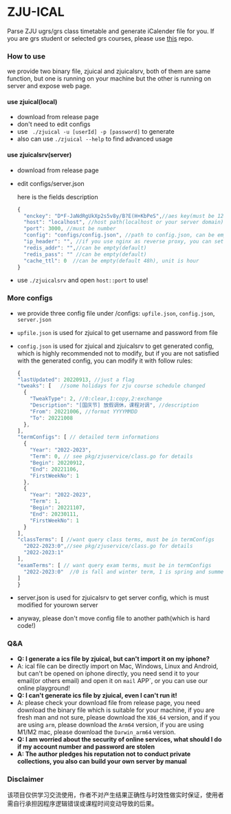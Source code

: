 # ZJU-ICAL

Parse ZJU ugrs/grs class timetable and generate iCalender file for you. If you are grs student or selected grs courses, please use [this](https://github.com/determ1ne/grsical) repo.



### How to use

we provide two binary file, zjuical and zjuicalsrv, both of them are same function, but one is running on your machine but the other is running on server and expose web page.

#### use zjuical(local)

- download from release page
- don't need to edit configs
- use ` ./zjuical -u [userId] -p [password]` to generate
- also can use `./zjuical --help` to find advanced usage

#### use zjuicalsrv(server)

- download from release page

- edit configs/server.json

  here is the fields description

  ~~~js
  {
    "enckey": "D*F-JaNdRgUkXp2s5v8y/B?E(H+KbPeS",//aes key(must be 128bits or 192bits or 256bits)"
    "host": "localhost", //host path(localhost or your server domain)
    "port": 3000, //must be number
    "config": "configs/config.json", //path to config.json, can be empty(default)
    "ip_header": "", //if you use nginx as reverse proxy, you can set field ip-header to track real ip
    "redis_addr": "",//can be empty(default)
    "redis_pass": "" //can be empty(default)
    "cache_ttl": 0  //can be empty(default 48h), unit is hour
  }
  
  ~~~

- use `./zjuicalsrv` and open `host::port` to use!

### More configs

- we provide three config file under /configs: `upfile.json`, `config.json`, `server.json`
- `upfile.json` is used for zjuical to get username and password from file
- `config.json` is used for zjuical and zjuicalsrv to get generated config, which is highly recommended not to modify, but if you are not satisfied with the generated config, you can modify it with follow rules:
  ~~~js
  {
  "lastUpdated": 20220913, //just a flag
  "tweaks": [   //some holidays for zju course schedule changed
    {
      "TweakType": 2, //0:clear,1:copy,2:exchange
      "Description": "[国庆节] 放假调休，课程对调", //description
      "From": 20221006, //format YYYYMMDD
      "To": 20221008 
    },
  ],
  "termConfigs": [ // detailed term informations
    {
      "Year": "2022-2023",
      "Term": 0, // see pkg/zjuservice/class.go for details
      "Begin": 20220912,
      "End": 20221106,
      "FirstWeekNo": 1
    },
    {
      "Year": "2022-2023",
      "Term": 1,
      "Begin": 20221107,
      "End": 20230111,
      "FirstWeekNo": 1
    }
  ],
  "classTerms": [ //want query class terms, must be in termConfigs
    "2022-2023:0",//see pkg/zjuservice/class.go for details
    "2022-2023:1"
  ],
  "examTerms": [ // want query exam terms, must be in termConfigs
    "2022-2023:0"  //0 is fall and winter term, 1 is spring and summer term
  ]
  }
  ~~~

- server.json is used for zjuicalsrv to get server config, which is must modified for yourown server
- anyway, please don't move config file to another path(which is hard code!)

### Q&A

- **Q: I generate a ics file by zjuical, but can't import it on my iphone?**
- A: ical file can be directly import on Mac, Windows, Linux and Android, but can't be opened on iphone directly, you need send it to your email(or others email) and open it on `mail` APP`, or you can use our online playground!
- **Q: I can't generate ics file by zjuical, even I can't run it!**
- A: please check your download file from release page, you need download the binary file which is suitable for your machine, if you are fresh man and not sure, please download the `X86_64` version, and if you are using `arm`, please download the `Arm64` version, if you are using M1/M2 mac, please download the `Darwin_arm64` version.
- **Q: I am worried about the security of online services, what should I do if my account number and password are stolen**
- **A: The author pledges his reputation not to conduct private collections, you also can build your own server by manual**

### Disclaimer
该项目仅供学习交流使用，作者不对产生结果正确性与时效性做实时保证，使用者需自行承担因程序逻辑错误或课程时间变动导致的后果。
